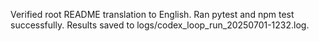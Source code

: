 Verified root README translation to English.
Ran pytest and npm test successfully.
Results saved to logs/codex_loop_run_20250701-1232.log.
